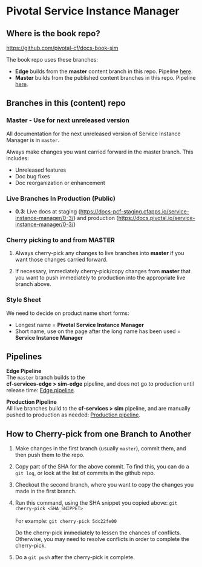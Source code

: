 # Pivotal Service Instance Manager

## Where is the book repo?
https://github.com/pivotal-cf/docs-book-sim

The book repo uses these branches:

* **Edge** builds from the **master** content branch in this repo.
Pipeline [here](https://concourse.run.pivotal.io/teams/cf-docs/pipelines/cf-services-edge?group=sim-edge).
* **Master** builds from the published content branches in this repo. Pipeline [here](https://concourse.run.pivotal.io/teams/cf-docs/pipelines/cf-services?group=sim).

## Branches in this (content) repo

### Master - Use for next unreleased version

All documentation for the next unreleased version of Service Instance Manager is in `master`.

Always make changes you want carried forward in the master branch. This includes:

* Unreleased features
* Doc bug fixes
* Doc reorganization or enhancement

### Live Branches In Production (Public)

* **0.3**: Live docs at staging (https://docs-pcf-staging.cfapps.io/service-instance-manager/0-3/) and production (https://docs.pivotal.io/service-instance-manager/0-3/)

### Cherry picking to and from MASTER

1. Always cherry-pick any changes to live branches into **master** if you want those changes carried forward.

2. If necessary, immediately cherry-pick/copy changes from **master** that you want to push immediately to production into the appropriate live branch above.

### Style Sheet

We need to decide on product name short forms:
+ Longest name = **Pivotal Service Instance Manager**
+ Short name, use on the page after the long name has been used = **Service Instance Manager**

## Pipelines

**Edge Pipeline**<br>
The `master` branch builds to the <br> <strong>cf-services-edge > sim-edge</strong> pipeline, and does not go to production until release time: [Edge pipeline](https://concourse.run.pivotal.io/teams/cf-docs/pipelines/cf-services-edge?group=sim-edge). <br>

**Production Pipeline**<br>
All live branches build to the <strong>cf-services > sim</strong> pipeline,
and are manually pushed to production as needed: [Production pipeline](https://concourse.run.pivotal.io/teams/cf-docs/pipelines/cf-services?group=sim).

## How to Cherry-pick from one Branch to Another
1. Make changes in the first branch (usually `master`), commit them, and then push them to the repo.
2. Copy part of the SHA for the above commit. To find this, you can do a `git log`, or look at the list of commits in the github repo.
3. Checkout the second branch, where you want to copy the changes you made in the first branch.
4. Run this command, using the SHA snippet you copied above:
    `git cherry-pick <SHA_SNIPPET>`<br><br>
    For example: `git cherry-pick 5dc22fe00`

    Do the cherry-pick immediately to lessen the chances of conflicts.
    Otherwise, you may need to resolve conflicts in order to complete the cherry-pick.

5. Do a `git push` after the cherry-pick is complete.<br><br>
